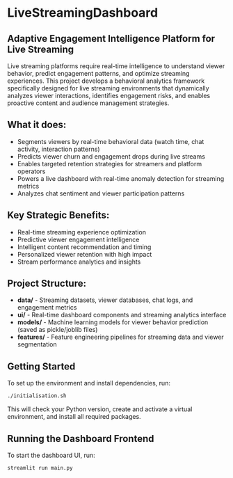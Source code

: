 # LiveStreamingDashboard

## Adaptive Engagement Intelligence Platform for Live Streaming

Live streaming platforms require real-time intelligence to understand viewer behavior, predict engagement patterns, and optimize streaming experiences. This project develops a behavioral analytics framework specifically designed for live streaming environments that dynamically analyzes viewer interactions, identifies engagement risks, and enables proactive content and audience management strategies.

## What it does:
- Segments viewers by real-time behavioral data (watch time, chat activity, interaction patterns)
- Predicts viewer churn and engagement drops during live streams
- Enables targeted retention strategies for streamers and platform operators
- Powers a live dashboard with real-time anomaly detection for streaming metrics
- Analyzes chat sentiment and viewer participation patterns

## Key Strategic Benefits:
- Real-time streaming experience optimization
- Predictive viewer engagement intelligence
- Intelligent content recommendation and timing
- Personalized viewer retention with high impact
- Stream performance analytics and insights

## Project Structure:
- **data/** - Streaming datasets, viewer databases, chat logs, and engagement metrics
- **ui/** - Real-time dashboard components and streaming analytics interface
- **models/** - Machine learning models for viewer behavior prediction (saved as pickle/joblib files)
- **features/** - Feature engineering pipelines for streaming data and viewer segmentation

## Getting Started
To set up the environment and install dependencies, run:

```bash
./initialisation.sh
```

This will check your Python version, create and activate a virtual environment, and install all required packages.

## Running the Dashboard Frontend

To start the dashboard UI, run:

```bash
streamlit run main.py
```

